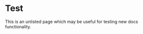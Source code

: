 # Test

This is an unlisted page which may be useful for testing new docs functionality.

<!-- ```tsx file=../src/demos/Test.tsx#L13-L37 showcase peers=2 controls=airplane,fork setup=identity,space
  const tasks = useQuery(space, Task.filter());
  const [input, setInput] = useState<HTMLInputElement>();

  const handleKeyDown: KeyboardEventHandler<HTMLInputElement> = async (event) => {
    if (event.key === 'Enter' && input) {
      const task = new Task({ title: input.value });
      input.value = '';
      await space.db.add(task);
    }
  };

  return (
    <div>
      <input ref={(e: HTMLInputElement) => setInput(e)} onKeyDown={handleKeyDown} />
      {tasks.map((task) => (
        <div key={task.id}>
          <input type='checkbox' checked={!!task.completed} onChange={() => (task.completed = !task.completed)} />
          {task.title}
          <button onClick={() => space.db.remove(task)}>x</button>
        </div>
      ))}
    </div>
  );
};

``` -->

<script setup>
  import {
    SandpackProvider,
    SandpackCodeEditor,
    SandpackPreview
  } from 'sandpack-vue3';
</script>


<SandpackProvider theme="dark" template="vite-react-ts">
  <SandpackPreview class="codebox codebox-start"/>
  <SandpackCodeEditor
    class="codebox codebox-end"
    showTabs
    showInlineErrors
    wrapContent
  />
</SandpackProvider>
